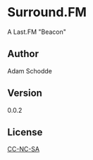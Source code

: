 Surround.FM
===========

A Last.FM "Beacon"


Author
------
Adam Schodde


Version
-------
0.0.2

License
-------
[CC-NC-SA](https://tldrlegal.com/license/creative-commons-attribution-noncommercial-sharealike-(cc-nc-sa))